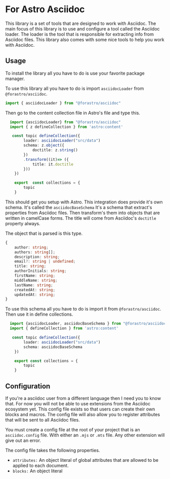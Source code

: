 # For Astro Asciidoc

This library is a set of tools that are designed to work with Asciidoc.
The main focus of this library is to use and configure a tool called the Asciidoc loader.
The loader is the tool that is responsible for extracting info from Asciidoc files.
This library also comes with some nice tools to help you work with Asciidoc.

## Usage

To install the library all you have to do is use your favorite package manager.

To use this library all you have to do is import `asciidocLoader` from `@forastro/asciidoc`.

```ts
import { asciidocLoader } from "@forastro/asciidoc" 
```

Then go to the content collection file in Astro's file and type this.

```ts
  import {asciidocLoader} from "@forastro/asciidoc"
  import { z defineCollection } from 'astro:content'

   const topic defineCollection({
        loader: asciidocLoader("src/data")
        schema: z.object({
            doctitle: z.string()
        })
        .transform((it)=> ({
            title: it.doctitle
        }))
    })

    export  const collections = {
        topic
    }

```

This should get you setup with Astro. This integration does provide it's own schema.
It's called the `asciidocBaseSchema` It's a schema that extract's properties from Asciidoc files.
Then transform's them into objects that are written in camelCase forms.
The title will come from Asciidoc's `doctitle` property always.

The object that is parsed is this type.

```ts
{
    author: string;
    authors: string[];
    description: string;
    email?: string | undefined;
    title: string;
    authorInitials: string;
    firstName: string;
    middleName: string;
    lastName: string;
    createdAt: string;
    updatedAt: string;
}
```

To use this schema all you have to do is import it from `@forastro/asciidoc`.
Then use it in define collections.

```ts
  import {asciidocLoader, asciidocBaseSchema } from "@forastro/asciidoc"
  import { defineCollection } from 'astro:content'

   const topic defineCollection({
        loader: asciidocLoader("src/data")
        schema: asciidocBaseSchema
    })

    export const collections = {
        topic
    }

```

## Configuration

If you're a asciidoc user from a different language then I need you to know that.
For now you will not be able to use extensions from the Asciidoc ecosystem yet.
This config file exists so that users can create their own blocks and macros.
The config file will also allow you to register attributes that will be sent to all Asciidoc files.

You must create a config file at the root of your project that is an `asciidoc.config` file.
With either an `.mjs` or `.mts` file. Any other extension will give out an error.

The config file takes the following properties.

- `attributes:` An object literal of global attributes that are allowed to be applied to each document.
- `blocks:` An object literal 
